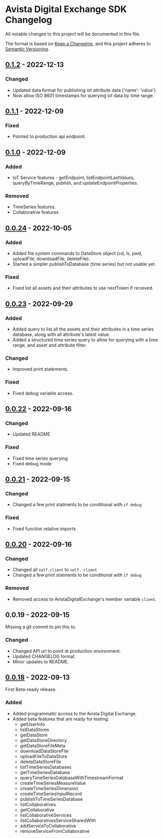 [//]: # ( This is a comment )

[//]: # ( Use format below to add a new release entry. )
[//]: # ( Releases are sorted newest to oldest )
[//]: # ( Add the release comparison url at the bottom of the file )

[//]: # ( ## [New Release version] - yyyy-mm-dd )
[//]: # ( ### Added )
[//]: # ( - list new features )
[//]: # ( ### Changed )
[//]: # ( - list changes in existing functionality )
[//]: # ( ### Deprecated )
[//]: # ( - list soon-to-be removed features )
[//]: # ( ### Removed )
[//]: # ( - list features that have been removed )
[//]: # ( ### Fixed for )
[//]: # ( - list bug fixes )
[//]: # ( ### Security )
[//]: # ( - list any vulnerabilities )

# Avista Digital Exchange SDK Changelog

All notable changes to this project will be documented in this file.

The format is based on [Keep a Changelog](https://keepachangelog.com/en/1.0.0/),
and this project adheres to [Semantic Versioning](https://semver.org/spec/v2.0.0.html).

## [0.1.2] - 2022-12-13

### Changed

- Updated data format for publishing iot attribute data ('name': 'value').
- Now allow ISO 8601 timestamps for querying iot data by time range.

## [0.1.1] - 2022-12-09

### Fixed

- Pointed to production api endpoint.

## [0.1.0] - 2022-12-09

### Added

- IoT Service features - getEndpoint, listEndpointLastValues, queryByTimeRange, publish, and updateEndpointProperties.

### Removed

- TimeSeries features.
- Collaborative features.

## [0.0.24] - 2022-10-05

### Added

- Added file system commands to DataStore object (cd, ls, pwd, uploadFile, downloadFile, deleteFile).
- Started a simpler publishToDatabase (time series) but not usable yet.

### Fixed

- Fixed list all assets and their attributes to use nextToken if received.

## [0.0.23] - 2022-09-29

### Added

- Added query to list all the assets and their attributes in a time series database, along with all attribute's latest value.
- Added a structured time series query to allow for querying with a time range, and asset and attribute filter.

### Changed

- Improved print statements.

### Fixed

- Fixed debug variable access.

## [0.0.22] - 2022-09-16

### Changed

- Updated README

### Fixed

- Fixed time series querying
- Fixed debug mode

## [0.0.21] - 2022-09-15

### Changed

- Changed a few print statments to be conditional with `if debug`

### Fixed
- Fixed function relative imports

## [0.0.20] - 2022-09-16

### Changed

- Changed all `self.client` to `self._client`
- Changed a few print statments to be conditional with `if debug`

### Removed

- Removed access to AvistaDigitalExchange's member variable `client`.  
  
## 0.0.19 - 2022-09-15

Missing a git commit to pin this to.

### Changed

- Changed API url to point at production environment.
- Updated CHANGELOG format.
- Minor updates to README.

## [0.0.18] - 2022-09-13

First Beta-ready release.

### Added
- Added programmatic access to the Avista Digital Exchange.
- Added beta features that are ready for testing:
     - getUserInfo
     - listDataStores
     - getDataStore
     - getDataStoreDirectory
     - getDataStoreFileMeta
     - downloadDataStoreFile
     - uploadFileToDataStore
     - deleteDataStoreFile
     - listTimeSeriesDatabases
     - getTimeSeriesDatabase
     - queryTimeSeriesDatabaseWithTimestreamFormat
     - createTimeSeriesMeasureValue
     - createTimeSeriesDimension
     - createTimeSeriesInputRecord
     - publishToTimeSeriesDatabase
     - listCollaboratives
     - getCollaborative
     - listCollaborativeServices
     - listCollaborativesServiceSharedWith
     - addServiceToCollaborative
     - removeServiceFromCollaborative

[Unreleased]: https://github.com/Avista-Digital-Innovation/avista-digital-exchange-sdk/compare/release/2022_12_13_v0.1.2...HEAD
[0.1.2]: https://github.com/Avista-Digital-Innovation/avista-digital-exchange-sdk/compare/release/2022_12_09_v0.1.1...release/2022_12_13_v0.1.2
[0.1.1]: https://github.com/Avista-Digital-Innovation/avista-digital-exchange-sdk/compare/release/2022_12_09_v0.1.0...release/2022_12_09_v0.1.1
[0.1.0]: https://github.com/Avista-Digital-Innovation/avista-digital-exchange-sdk/compare/release/2022_09_29_v0.0.24...release/2022_12_09_v0.1.0
[0.0.24]: https://github.com/Avista-Digital-Innovation/avista-digital-exchange-sdk/compare/release/2022_09_29_v0.0.23...release/2022_09_29_v0.0.24
[0.0.23]: https://github.com/Avista-Digital-Innovation/avista-digital-exchange-sdk/compare/release/2022_09_16_v0.0.22...release/2022_09_29_v0.0.23
[0.0.22]: https://github.com/Avista-Digital-Innovation/avista-digital-exchange-sdk/compare/release/2022_09_15_v0.0.21...release/2022_09_16_v0.0.22
[0.0.21]: https://github.com/Avista-Digital-Innovation/avista-digital-exchange-sdk/compare/release/2022_09_15_v0.0.20...release/2022_09_15_v0.0.21
[0.0.20]: https://github.com/Avista-Digital-Innovation/avista-digital-exchange-sdk/compare/release/2022_09_13_v0.0.18...release/2022_09_15_v0.0.20
[0.0.19]: https://github.com/Avista-Digital-Innovation/avista-digital-exchange-sdk/compare/release/2022_09_13_v0.0.18...release/2022_09_15_v0.0.20
[0.0.18]: https://github.com/Avista-Digital-Innovation/avista-digital-exchange-sdk/tree/release/2022_09_13_v0.0.18
